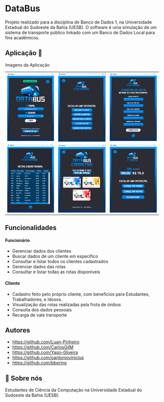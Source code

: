 
# DataBus

Projeto realizado para a disciplina de Banco de Dados 1, na Universidade Estadual do Sudoeste da Bahia (UESB). O software é uma simulação de um sistema de transporte público linkado com um Banco de Dados Local para fins acadêmicos.

## Aplicação 🚌
Imagens da Aplicação
<table>
  <tr>
    <td><img src="assets/Databus1.png" alt="Imagem 1"></td>
    <td><img src="assets/Databus2.png" alt="Imagem 2"></td>
    <td><img src="assets/Databus3.png" alt="Imagem 3"></td>
  </tr>
  <tr>
    <td><img src="assets/Databus4.png" alt="Imagem 4"></td>
    <td><img src="assets/Databus5.png" alt="Imagem 5"></td>
    <td><img src="assets/Databus6.png" alt="Imagem 6"></td>
  </tr>
</table>

## Funcionalidades

#### Funcionário
- Gerenciar dados dos clientes
- Buscar dados de um cliente em específico
- Consultar e listar todos os clientes cadastrados
- Gerenciar dados das rotas 
- Consultar e listar todas as rotas disponíveis

#### Cliente
- Cadastro feito pelo próprio cliente, com benefícios para Estudantes, Trabalhadores, e Idosos.
- Visualização das rotas realizadas pela frota de ónibus
- Consulta dos dados pessoais
- Recarga de vale transporte


## Autores

- https://github.com/Luan-Pinheiro
- https://github.com/CarlosGilM
- https://github.com/Yago-0liveira
- https://github.com/oantoniovinicius
- https://github.com/bbering


## 🚀 Sobre nós
Estudantes de Ciência da Computação na Universidade Estadual do Sudoeste da Bahia (UESB).
